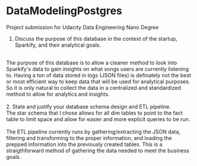 # DataModelingPostgres
Project submission for Udacity Data Engineering Nano Degree

1. Discuss the purpose of this database in the context of the startup, Sparkify, and their analytical goals.
<br/>
The purpose of this database is to allow a cleaner method to look into Sparkify's data to gain insights on what songs users are currently listening to. Having a ton of data stored in logs (JSON files) is definately not the best or most efficient way to keep data that will be used for analytical purposes. So it is only natural to collect the data in a centralized and standardized method to allow for analytics and insights.
<br/><br/>
2. State and justify your database schema design and ETL pipeline.
<br/>
The star schema that I chose allows for all dim tables to point to the fact table to limit space and allow for easier and more explicit queries to be run.
<br/><br/>
The ETL pipeline currently runs by gathering/extracting the JSON data, filtering and transforming to the proper information, and loading the prepped information into the previously created tables. This is a straigthforward method of gathering the data needed to meet the business goals.
<br/><br/>
